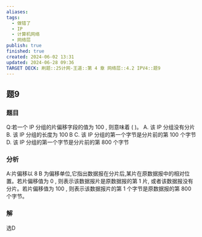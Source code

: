 ```yaml
---
aliases: 
tags:
  - 做错了
  - IP
  - 计算机网络
  - 网络层
publish: true
finished: true
created: 2024-06-02 13:31
updated: 2024-06-28 09:36
TARGET DECK: 刷题::25计网-王道::第 4 章 网络层::4.2 IPV4::题9
---
```


## 题9
### 题目
Q:若一个 IP 分组的片偏移字段的值为 100 , 则意味着 ( )。
A. 该 IP 分组没有分片
B. 该 IP 分组的长度为 ${100}\mathrm{\;B}$
C. 该 IP 分组的第一个字节是分片前的第 100 个字节
D. 该 IP 分组的第一个字节是分片前的第 800 个字节
### 分析
A:片偏移以 $8\mathrm{\;B}$ 为偏移单位,它指出数据报在分片后,某片在原数据报中的相对位置。若片偏移值为 0 , 则表示该数据报片是原数据报的第 1 片, 或者该数据报没有分片。若片偏移值为 100 ,  则表示该数据报片的第 1 个字节是原数据报的第 800 个字节。
### 解
选D

